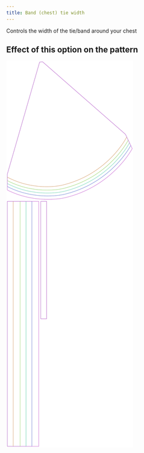 ```yaml
---
title: Band (chest) tie width
---
```


Controls the width of the tie/band around your chest

## Effect of this option on the pattern

![This image shows the effect of this option by superimposing several variants that have a different value for this option](bee_bandtiewidth_sample.svg "Effect of this option on the pattern")
